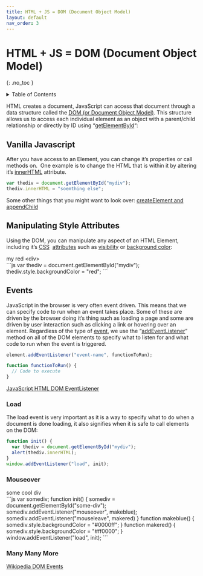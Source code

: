 ```yaml
---
title: HTML + JS = DOM (Document Object Model)
layout: default
nav_order: 3
---
```


# HTML + JS = DOM (Document Object Model)

{: .no_toc }

<details closed markdown="block">
  <summary>
    Table of Contents
  </summary>
  {: .text-delta }
- TOC
{:toc}
</details>

HTML creates a document, JavaScript can access that document through a data structure called the [DOM (or Document Object Model)](https://www.w3schools.com/js/js_htmldom.asp). This structure allows us to access each individual element as an object with a parent/child relationship or directly by ID using “[getElementById](https://www.w3schools.com/js/js_htmldom_elements.asp)“:

## Vanilla Javascript

After you have access to an Element, you can change it’s properties or call methods on.  One example is to change the HTML that is within it by altering it’s [innerHTML](https://www.w3schools.com/js/js_htmldom_html.asp) attribute.

```js
var thediv = document.getElementById("mydiv");
thediv.innerHTML = "soemthing else";
```

Some other things that you might want to look over: [createElement and appendChild](http://www.w3schools.com/jsref/met_document_createelement.asp)

## Manipulating Style Attributes

Using the DOM, you can manipulate any aspect of an HTML Element, including it’s [CSS](https://www.w3schools.com/js/js_htmldom_css.asp)  [attributes](https://www.w3schools.com/jsref/dom_obj_style.asp) such as [visibility](http://www.w3schools.com/jsref/prop_style_visibility.asp) or [background color](https://www.w3schools.com/jsref/prop_style_backgroundcolor.asp):

<div class="code-example">
  <div id="mydiv">my red &lt;div&gt;</div>
  <script>
    var thediv = document.getElementById("mydiv");
    thediv.style.backgroundColor = "red";
  </script>
</div>
```js
var thediv = document.getElementById("mydiv");
thediv.style.backgroundColor = "red";
```

## Events

JavaScript in the browser is very often event driven. This means that we can specify code to run when an event takes place. Some of these are driven by the browser doing it’s thing such as loading a page and some are driven by user interaction such as clicking a link or hovering over an element. Regardless of the type of [event](https://www.w3schools.com/jsref/dom_obj_event.asp), we use the “[addEventListener](https://www.w3schools.com/js/js_htmldom_eventlistener.asp)” method on all of the DOM elements to specify what to listen for and what code to run when the event is triggered.

```js
element.addEventListener("event-name", functionToRun);

function functionToRun() {
  // Code to execute
}
```

[JavaScript HTML DOM EventListener](http://www.w3schools.com/js/js_htmldom_eventlistener.asp)

### Load

The load event is very important as it is a way to specify what to do when a document is done loading, it also signifies when it is safe to call elements on the DOM:

```js
function init() {
  var thediv = document.getElementById("mydiv");
  alert(thediv.innerHTML);
}
window.addEventListener("load", init);
```

### Mouseover

<div class="code-example">
<div id="some-div">some cool div</div>
<script>
var somediv;
function init() {
  somediv = document.getElementById("some-div");
  somediv.addEventListener("mouseover", makeblue);
  somediv.addEventListener("mouseleave", makered)
}
function makeblue() {
  somediv.style.backgroundColor = "#0000ff";
}
function makered() {
  somediv.style.backgroundColor = "#ff0000";
}
window.addEventListener("load", init);
</script>
</div>
```js
var somediv;
function init() {
  somediv = document.getElementById("some-div");
  somediv.addEventListener("mouseover", makeblue);
  somediv.addEventListener("mouseleave", makered)
}
function makeblue() {
  somediv.style.backgroundColor = "#0000ff";
}
function makered() {
  somediv.style.backgroundColor = "#ff0000";
}
window.addEventListener("load", init);
```

### Many Many More

[Wikipedia DOM Events](http://en.wikipedia.org/wiki/DOM_events)

